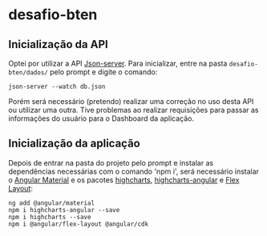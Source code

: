 # desafio-bten
 ## Inicialização da API
 Optei por utilizar a API [Json-server](https://github.com/typicode/json-server). Para inicializar, entre na pasta `desafio-bten/dados/` pelo prompt e digite o comando:
 
 ```
 json-server --watch db.json
```
 Porém será necessário (pretendo) realizar uma correção no uso desta API ou utilizar uma outra. Tive problemas ao realizar requisições para passar as informações do usuário para o Dashboard da aplicação.
 
 ## Inicialização da aplicação
 Depois de entrar na pasta do projeto pelo prompt e instalar as dependências necessárias com o comando 'npm i', será necessário instalar o [Angular Material](https://material.angular.io/guide/getting-started) e os pacotes [highcharts](https://www.highcharts.com/docs/getting-started/install-from-npm), [highcharts-angular](https://www.npmjs.com/package/highcharts-angular) e [Flex Layout](https://github.com/angular/flex-layout):
 
 ```
 ng add @angular/material
 npm i highcharts-angular --save
 npm i highcharts --save
npm i @angular/flex-layout @angular/cdk
```
